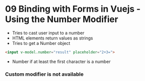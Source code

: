 # 09 Binding with Forms in Vuejs - Using the Number Modifier

- Tries to cast user input to a number
- HTML elements return values as strings
- Tries to get a Number object

```html
<input v-model.number="result" placeholder="2+3=">
```

-  Number if at least the first character is a number

### Custom modifier is not available